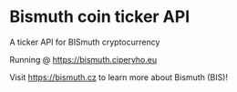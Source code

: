 # Bismuth coin ticker API
A ticker API for BISmuth cryptocurrency 

Running @ https://bismuth.ciperyho.eu

Visit https://bismuth.cz to learn more about Bismuth (BIS)!
